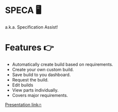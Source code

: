 # SPECA 🖥️
a.k.a. Specification Assist!


# Features 👉
 - Automatically create build based on requirements.
 - Create your own custom build.
 - Save build to you dashboard.
 - Request the build. 
 - Edit builds
 - View parts individually.
 - Covers major requirements.

[Presentation link🔥](https://www.canva.com/design/DADsoQxHYvY/b8cXrYoTXX3wf1ZAZlxIUQ/view?utm_content=DADsoQxHYvY&utm_campaign=designshare&utm_medium=link&utm_source=publishsharelink) 
